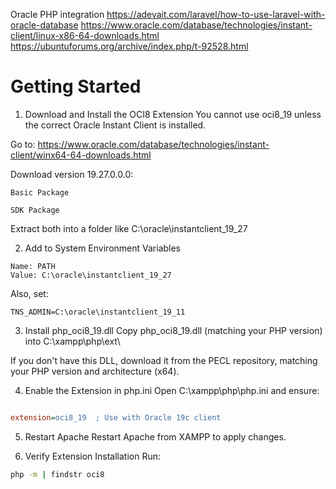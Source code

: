 Oracle PHP integration
https://adevait.com/laravel/how-to-use-laravel-with-oracle-database
https://www.oracle.com/database/technologies/instant-client/linux-x86-64-downloads.html
https://ubuntuforums.org/archive/index.php/t-92528.html

# Getting Started
1. Download and Install the OCI8 Extension
You cannot use oci8_19 unless the correct Oracle Instant Client is installed.

Go to: https://www.oracle.com/database/technologies/instant-client/winx64-64-downloads.html

Download version 19.27.0.0.0:

```
Basic Package

SDK Package
```

Extract both into a folder like C:\oracle\instantclient_19_27

2. Add to System Environment Variables
```Add the path to your system environment:
Name: PATH
Value: C:\oracle\instantclient_19_27
```
Also, set:
```
TNS_ADMIN=C:\oracle\instantclient_19_11
```
3. Install php_oci8_19.dll
Copy php_oci8_19.dll (matching your PHP version) into C:\xampp\php\ext\

If you don't have this DLL, download it from the PECL repository, matching your PHP version and architecture (x64).

4. Enable the Extension in php.ini
Open C:\xampp\php\php.ini and ensure:

```ini

extension=oci8_19  ; Use with Oracle 19c client
```
5. Restart Apache
Restart Apache from XAMPP to apply changes.

6. Verify Extension Installation
Run:

```bash
php -m | findstr oci8
```

